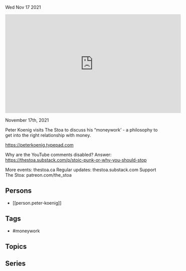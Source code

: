 



Wed Nov 17 2021

<iframe width="560" height="315" src="https://www.youtube.com/embed/JJBls0sa_I4" title="Moneywork w/ Peter Koenig" frameborder="0" allow="accelerometer; autoplay; clipboard-write; encrypted-media; gyroscope; picture-in-picture" allowfullscreen ></iframe>

November 17th, 2021

Peter Koenig visits The Stoa to discuss his “moneywork’ - a philosophy to get into the right relationship with money.

https://peterkoenig.typepad.com

Why are the YouTube comments disabled? Answer: https://thestoa.substack.com/p/stoic-punk-or-why-you-should-stop

More events: thestoa.ca
Regular updates: thestoa.substack.com
Support The Stoa: patreon.com/the_stoa

## Persons

- [[person.peter-koenig]]

## Tags

- #moneywork

## Topics



## Series



